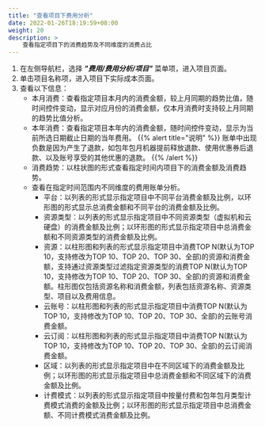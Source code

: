 ```yaml
---
title: "查看项目下费用分析"
date: 2022-01-26T18:19:59+08:00
weight: 20
description: >
    查看指定项目下的消费趋势及不同维度的消费占比
---
```


1. 在左侧导航栏，选择 **_"费用/费用分析/项目"_** 菜单项，进入项目页面。
2. 单击项目名称项，进入项目下实际成本页面。
3. 查看以下信息：
    - 本月消费：查看指定项目本月内的消费金额，较上月同期的趋势比值，随时间控件变动，显示对应月份的消费金额，仅本月消费时支持较上月同期的趋势比值分析。
    - 本年消费：查看指定项目本年内的消费金额，随时间控件变动，显示为当前所选日期截止日期的当年费用。
    {{% alert title="说明" %}}
账单中出现负数是因为产生了退款，如包年包月机器提前释放退款、使用优惠券后退款、以及账号享受的其他优惠的退款。
    {{% /alert %}}
    - 消费趋势：以柱状图的形式查看指定时间内项目下的消费金额及消费趋势。
    - 查看在指定时间范围内不同维度的费用账单分析。
        - 平台：以列表的形式显示指定项目中不同平台消费金额及比例，以环形图的形式显示总消费金额和不同平台的消费金额及比例。
        - 资源类型：以列表的形式显示指定项目中不同资源类型（虚拟机和云硬盘）的消费金额及比例；以环形图的形式显示指定项目中总消费金额和不同资源类型的消费金额及比例。
        - 资源：以柱形图和列表的形式显示指定项目中消费TOP N(默认为TOP 10，支持修改为TOP 10、TOP 20、TOP 30、全部)的资源和消费金额，支持通过资源类型过滤指定资源类型的消费TOP N(默认为TOP 10，支持修改为TOP 10、TOP 20、TOP 30、全部)的资源和消费金额。柱形图仅包括资源名称和消费金额，列表包括资源名称、资源类型、项目以及费用信息。
        - 云账号：以柱形图和列表的形式显示指定项目中消费TOP N(默认为TOP 10，支持修改为TOP 10、TOP 20、TOP 30、全部)的云账号消费金额。
        - 云订阅：以柱形图和列表的形式显示指定项目中消费TOP N(默认为TOP 10，支持修改为TOP 10、TOP 20、TOP 30、全部)的云订阅消费金额。
        - 区域：以列表的形式显示指定项目中在不同区域下的消费金额及比例；以环形图的形式显示指定项目中总消费金额和不同区域下的消费金额及比例。
        - 计费模式：以列表的形式显示指定项目中按量付费和包年包月类型计费模式消费的金额及比例；以环形图的形式显示指定项目中总消费金额、不同计费模式消费金额及比例。
